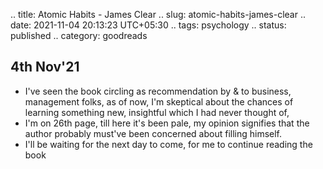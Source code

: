 .. title: Atomic Habits - James Clear
.. slug: atomic-habits-james-clear
.. date: 2021-11-04 20:13:23 UTC+05:30
.. tags: psychology
.. status: published
.. category: goodreads

## 4th Nov'21
- I've seen the book circling as recommendation by & to business, management folks, as of now, I'm skeptical about the chances of learning something new, insightful which I had never thought of, 
- I'm on 26th page, till here it's been pale, my opinion signifies that the author probably must've been concerned about filling himself. 
- I'll be waiting for the next day to come, for me to continue reading the book